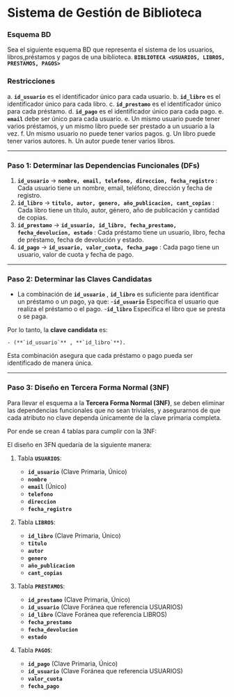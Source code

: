 # Sistema de Gestión de Biblioteca

### Esquema BD
Sea el siguiente esquema BD que representa el sistema de los usuarios, libros,préstamos y pagos de una biblioteca.
**`BIBLIOTECA <USUARIOS, LIBROS, PRESTAMOS, PAGOS>`**
### Restricciones
a. **`id_usuario`** es el identificador único para cada usuario.
b. **`id_libro`** es el identificador único para cada libro.
c. **`id_prestamo`** es el identificador único para cada préstamo.
d. **`id_pago`** es el identificador único para cada pago.
e. **`email`** debe ser único para cada usuario.
e. Un mismo usuario puede tener varios préstamos, y un mismo libro puede ser prestado a un usuario a la vez.
f. Un mismo usuario no puede tener varios pagos.
g. Un libro puede tener varios autores.
h. Un autor puede tener varios libros.

---

### Paso 1: Determinar las Dependencias Funcionales (DFs)
1. **`id_usuario`** -> **`nombre, email, telefono, direccion, fecha_registro`** : Cada usuario tiene un nombre, email, teléfono, dirección y fecha de registro.
2. **`id_libro`** -> **`titulo, autor, genero, año_publicacion, cant_copias`** : Cada libro tiene un título, autor, género, año de publicación y cantidad de copias.
3. **`id_prestamo`** -> **`id_usuario, id_libro, fecha_prestamo, fecha_devolucion, estado`** : Cada préstamo tiene un usuario, libro, fecha de préstamo, fecha de devolución y estado.
4. **`id_pago`** -> **`id_usuario, valor_cuota, fecha_pago`** : Cada pago tiene un usuario, valor de cuota y fecha de pago.

---
### Paso 2: Determinar las Claves Candidatas
- La combinación de **`id_usuario`** , **`id_libro`** es suficiente para identificar un préstamo o un pago, ya que:
    -**`id_usuario`** Especifica el usuario que realiza el préstamo o el pago.
    -**`id_libro`** Especifica el libro que se presta o se paga.

Por lo tanto, la **clave candidata** es: 
    
    - (**`id_usuario`** , **`id_libro`**).
Esta combinación asegura que cada préstamo o pago pueda ser identificado de manera única.

---
### Paso 3: Diseño en Tercera Forma Normal (3NF)

Para llevar el esquema a la **Tercera Forma Normal (3NF)**, se deben eliminar las dependencias funcionales que no sean triviales, y asegurarnos de que cada atributo no clave dependa únicamente de la clave primaria completa.

Por ende se crean 4 tablas para cumplir con la 3NF:

El diseño en 3FN quedaría de la siguiente manera:

1. Tabla **`USUARIOS`**:
    - **`id_usuario`** (Clave Primaria, Único)
    - **`nombre`**
    - **`email`** (Único)
    - **`telefono`**
    - **`direccion`**
    - **`fecha_registro`**

2. Tabla **`LIBROS`**:
    - **`id_libro`** (Clave Primaria, Único)
    - **`titulo`**
    - **`autor`**
    - **`genero`**
    - **`año_publicacion`**
    - **`cant_copias`**

3. Tabla **`PRESTAMOS`**:
    - **`id_prestamo`** (Clave Primaria, Único)
    - **`id_usuario`** (Clave Foránea que referencia USUARIOS)
    - **`id_libro`** (Clave Foránea que referencia LIBROS)
    - **`fecha_prestamo`**
    - **`fecha_devolucion`**
    - **`estado`**

4. Tabla **`PAGOS`**:
    - **`id_pago`** (Clave Primaria, Único)
    - **`id_usuario`** (Clave Foránea que referencia USUARIOS)
    - **`valor_cuota`**
    - **`fecha_pago`**


